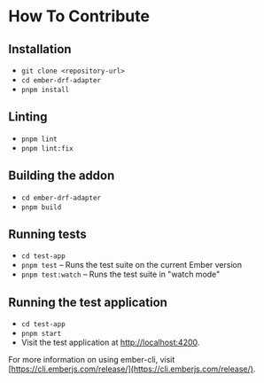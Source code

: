 # How To Contribute

## Installation

- `git clone <repository-url>`
- `cd ember-drf-adapter`
- `pnpm install`

## Linting

- `pnpm lint`
- `pnpm lint:fix`

## Building the addon

- `cd ember-drf-adapter`
- `pnpm build`

## Running tests

- `cd test-app`
- `pnpm test` – Runs the test suite on the current Ember version
- `pnpm test:watch` – Runs the test suite in "watch mode"

## Running the test application

- `cd test-app`
- `pnpm start`
- Visit the test application at [http://localhost:4200](http://localhost:4200).

For more information on using ember-cli, visit [https://cli.emberjs.com/release/](https://cli.emberjs.com/release/).
